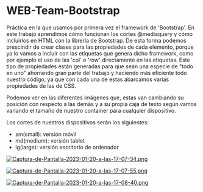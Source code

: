 # WEB-Team-Bootstrap
Práctica en la que usamos por primera vez el framework de 'Bootstrap'.
En este trabajo aprendimos cómo funcionan los cortes @mediaquery y cómo incluirlos en HTML con la librería de Bootstrap. De esta forma podemos prescindir de crear clases para las propiedades de cada elemento, porque ya lo vamos a incluir con las etiquetas que genera dicho framework, como por ejemplo el uso de las 'col' o 'row' directamente en las etiquetas. Este tipo de propiedades están generadas para que sean una especie de "todo en uno" ahorrando gran parte del trabajo y haciendo más eficiente todo nuestro código, ya que con cada una de estas abarcamos varias propiedades de las de CSS. 

Podemos ver en las diferentes imágenes que, estas van cambiando su posición con respecto a las demás y a su propia caja de texto según vamos variando el tamaño de nuestro container para cualquier dispositivo. 

Los cortes de nuestros dispositivos serán los siguientes:
- sm(small): versión móvil
- md(medium): versión tablet
- lg(large): versión escritorio de ordenador

[![Captura-de-Pantalla-2023-01-20-a-las-17-07-34.png](https://i.postimg.cc/L8sRCsVc/Captura-de-Pantalla-2023-01-20-a-las-17-07-34.png)](https://postimg.cc/MvghXqN5)

[![Captura-de-Pantalla-2023-01-20-a-las-17-07-55.png](https://i.postimg.cc/sDMC7LDz/Captura-de-Pantalla-2023-01-20-a-las-17-07-55.png)](https://postimg.cc/QHZzr0TY)

[![Captura-de-Pantalla-2023-01-20-a-las-17-08-40.png](https://i.postimg.cc/kgN1bN89/Captura-de-Pantalla-2023-01-20-a-las-17-08-40.png)](https://postimg.cc/K1zDXMJs)
